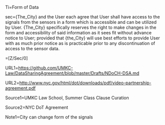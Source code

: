 Ti=Form of Data

sec={The_City} and the User each agree that User shall have access to the signals from the sensors in a form which is accessible and can be utilized by User. {The_City} specifically reserves the right to make changes in the form and accessibility of said information as it sees fit without advance notice to User; provided that {the_City} will use best efforts to provide User with as much prior notice as is practicable prior to any discontinuation of access to the sensor data.

=[Z/Sec/0]

URL1=https://github.com/UMKC-Law/DataSharingAgreement/blob/master/Drafts/NDoCH-DSA.md

URL2=http://www.nyc.gov/html/dot/downloads/pdf/video-partnership-agreement.pdf

Source1=UMKC Law School, Summer Class Clause Curation

Source2=NYC DoT Agreement

Note1=City can change form of the signals
